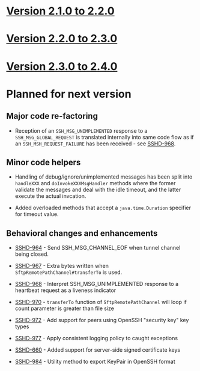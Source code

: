 # [Version 2.1.0 to 2.2.0](./docs/changes/2.2.0.md)

# [Version 2.2.0 to 2.3.0](./docs/changes/2.3.0.md)

# [Version 2.3.0 to 2.4.0](./docs/changes/2.4.0.md)

# Planned for next version

## Major code re-factoring

* Reception of an `SSH_MSG_UNIMPLEMENTED` response to a `SSH_MSG_GLOBAL_REQUEST` is
translated internally into same code flow as if an `SSH_MSH_REQUEST_FAILURE` has
been received - see [SSHD-968](https://issues.apache.org/jira/browse/SSHD-968).

## Minor code helpers

* Handling of debug/ignore/unimplemented messages has been split into `handleXXX` and `doInvokeXXXMsgHandler` methods
where the former validate the messages and deal with the idle timeout, and the latter execute the actual invcation.

* Added overloaded methods that accept a `java.time.Duration` specifier for timeout value.

## Behavioral changes and enhancements

* [SSHD-964](https://issues.apache.org/jira/browse/SSHD-964) - Send SSH_MSG_CHANNEL_EOF when tunnel channel being closed.

* [SSHD-967](https://issues.apache.org/jira/browse/SSHD-967) - Extra bytes written when `SftpRemotePathChannel#transferTo` is used.

* [SSHD-968](https://issues.apache.org/jira/browse/SSHD-968) - Interpret SSH_MSG_UNIMPLEMENTED response to a heartbeat request as a liveness indicator

* [SSHD-970](https://issues.apache.org/jira/browse/SSHD-970) - `transferTo` function of `SftpRemotePathChannel` will loop if count parameter is greater than file size

* [SSHD-972](https://issues.apache.org/jira/browse/SSHD-972) - Add support for peers using OpenSSH "security key" key types

* [SSHD-977](https://issues.apache.org/jira/browse/SSHD-977) - Apply consistent logging policy to caught exceptions

* [SSHD-660](https://issues.apache.org/jira/browse/SSHD-660) - Added support for server-side signed certificate keys

* [SSHD-984](https://issues.apache.org/jira/browse/SSHD-984) - Utility method to export KeyPair in OpenSSH format